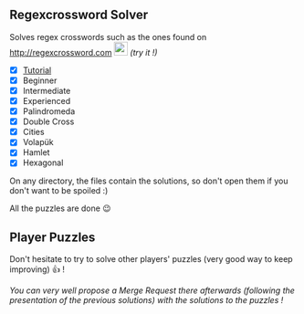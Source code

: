 ## Regexcrossword Solver

Solves regex crosswords such as the ones found on http://regexcrossword.com <img src="https://regexcrossword.com/img/logo.svg" height="24"> *(try it !)*

- [x] [Tutorial](Tutorial/tutorial.md)
- [x] Beginner
- [x] Intermediate
- [x] Experienced
- [x] Palindromeda
- [x] Double Cross
- [x] Cities
- [x] Volapük
- [x] Hamlet
- [x] Hexagonal

On any directory, the files contain the solutions, so don't open them if you don't want to be spoiled :)

All the puzzles are done :wink:

## Player Puzzles

Don't hesitate to try to solve other players' puzzles (very good way to keep improving) :+1: ! 

*You can very well propose a Merge Request there afterwards (following the presentation of the previous solutions) with the solutions to the puzzles !*

